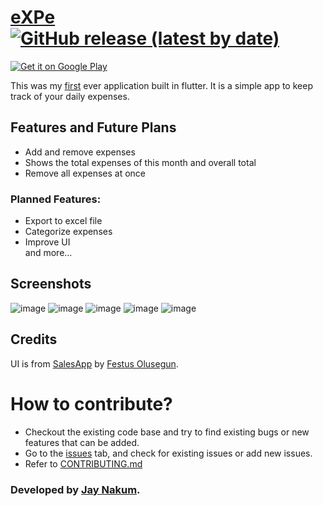 # [eXPe](https://github.com/JayNakum/eXPe) [![GitHub release (latest by date)](https://img.shields.io/github/v/release/JayNakum/Expe?label=Download&style=for-the-badge)](https://github.com/JayNakum/Expe/releases)
<a href='https://play.google.com/store/apps/details?id=io.github.jaynakum.expe&pcampaignid=pcampaignidMKT-Other-global-all-co-prtnr-py-PartBadge-Mar2515-1'><img alt='Get it on Google Play' src='https://play.google.com/intl/en_us/badges/static/images/badges/en_badge_web_generic.png'/></a>

This was my [first](https://github.com/JayNakum/Flutter/tree/main/projects/Expenses_Planner) ever application built in flutter. It is a simple app to keep track of your daily expenses.  

## Features and Future Plans
  - Add and remove expenses
  - Shows the total expenses of this month and overall total
  - Remove all expenses at once
  
### Planned Features:
  - Export to excel file
  - Categorize expenses
  - Improve UI  
  and more...
  
## Screenshots
![image](https://user-images.githubusercontent.com/45930809/147649559-65648cc0-a888-48cc-8cce-15063697b0b7.png)
![image](https://user-images.githubusercontent.com/45930809/147649644-0c8d3355-86cb-49d4-8bad-9623ef09c2a0.png)
![image](https://user-images.githubusercontent.com/45930809/147649662-5495a552-b2fb-44cb-b8a8-2bbcc5dfc58d.png)
![image](https://user-images.githubusercontent.com/45930809/147649667-18b47b76-7904-4b70-a10d-4afa37b678de.png)
![image](https://user-images.githubusercontent.com/45930809/147649683-fc706dfa-8ea8-41e9-a06e-de2a0d844374.png)

## Credits
UI is from [SalesApp](https://github.com/JideGuru/SalesApp) by [Festus Olusegun](https://github.com/JideGuru/).

# How to contribute?
- Checkout the existing code base and try to find existing bugs or new features that can be added.
- Go to the [issues](https://github.com/JayNakum/eXPe/issues) tab, and check for existing issues or add new issues.
- Refer to [CONTRIBUTING.md](CONTRIBUTING)

### Developed by [Jay Nakum](https://github.com/JayNakum).
